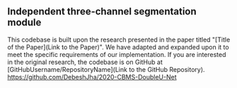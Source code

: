 ## Independent three-channel segmentation module

This codebase is built upon the research presented in the paper titled "[Title of the Paper](Link to the Paper)". We have adapted and expanded upon it to meet the specific requirements of our implementation. If you are interested in the original research, the codebase is on GitHub at [GitHubUsername/RepositoryName](Link to the GitHub Repository).
https://github.com/DebeshJha/2020-CBMS-DoubleU-Net